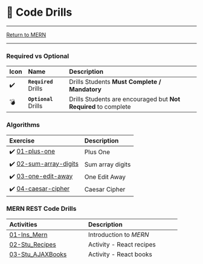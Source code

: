 # :dart: Code Drills

<hr> 

[Return to MERN](../README.md)

<hr> 

### Required vs Optional

| Icon | Name | Description |
|:--|:--|:--|
| :heavy_check_mark:  | **`Required`** Drills  | Drills Students **Must Complete / Mandatory** |
| :bomb:  | **`Optional`** Drills  | Drills Students are encouraged but **Not Required** to complete |

### Algorithms

|  Exercise |  Description |
|:--	|:--
| :heavy_check_mark: [01-plus-one](00-algorithms/01-plus-one/README.md) | Plus One
| :heavy_check_mark: [02-sum-array-digits](00-algorithms/02-sum-array-digits/README.md) | Sum array digits
| :heavy_check_mark: [03-one-edit-away](00-algorithms/03-one-edit-away/README.md) | One Edit Away
| :heavy_check_mark: [04-caesar-cipher](00-algorithms/04-caesar-cipher/README.md) | Caesar Cipher


### MERN REST Code Drills 

|  Activities |  Description |
|:--	|:--
|[01-Ins_Mern](01-mern/01-Ins_Mern)| Introduction to *MERN* |
|[02-Stu_Recipes](01-mern/02-Stu_Recipes)| Activity - React recipes |
|[03-Stu_AJAXBooks](01-mern/03-Stu_AJAXBooks)| Activity - React books |
|[04-Stu_AJAXFormDelete](01-mern/04-Stu_AJAXFormDelete)| Activity - Delete books |
|[05-Stu_ReactRouter](01-mern/05-Stu_ReactRouter)| Explore react router |
|[06-Stu_Mini_Project](01-mern/06-Stu_Mini_Project)| Custom CMS - MERN  |
|[07-google-book-search](01-mern/07-google-book-search)| Google Books Search - MERN |
|[08-Stu_Deployment](01-mern/08-Stu_Deployment)| Deployment - MERN |
|[07-google-book-search](01-mern/07-google-book-search)| Google Books Search - MERN |
|[08-Stu_Deployment](01-mern/08-Stu_Deployment)| Deployment - MERN |